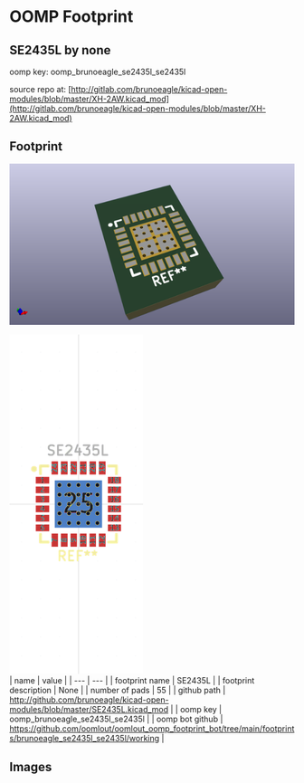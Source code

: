 # OOMP Footprint  
## SE2435L  by none  
  
oomp key: oomp_brunoeagle_se2435l_se2435l  
  
source repo at: [http://gitlab.com/brunoeagle/kicad-open-modules/blob/master/XH-2AW.kicad_mod](http://gitlab.com/brunoeagle/kicad-open-modules/blob/master/XH-2AW.kicad_mod)  
## Footprint  
  
[![working_kicad_pcb_3d.png](working_kicad_pcb_3d_600.png)](working_kicad_pcb_3d.png)  
  
[![working.png](working_600.png)](working.png)  
| name | value | 
| --- | --- | 
| footprint name | SE2435L | 
| footprint description | None | 
| number of pads | 55 | 
| github path | http://github.com/brunoeagle/kicad-open-modules/blob/master/SE2435L.kicad_mod | 
| oomp key | oomp_brunoeagle_se2435l_se2435l | 
| oomp bot github | https://github.com/oomlout/oomlout_oomp_footprint_bot/tree/main/footprints/brunoeagle_se2435l_se2435l/working | 
## Images  
